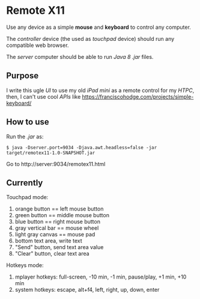 # Remote X11

Use any device as a simple **mouse** and **keyboard** to control any computer.

The *controller* device (the used as *touchpad* device) should run any compatible web browser.

The *server* computer should be able to run *Java 8* *.jar* files.

## Purpose

I write this ugle _UI_ to use my old _iPad mini_ as a remote control for my _HTPC_, then,
I can't use cool _APIs_ like https://franciscohodge.com/projects/simple-keyboard/

## How to use

Run the *.jar* as:
```
$ java -Dserver.port=9034 -Djava.awt.headless=false -jar target/remotex11-1.0-SNAPSHOT.jar
```

Go to http://server:9034/remotex11.html

## Currently

Touchpad mode:
1. orange button == left mouse button
1. green button == middle mouse button
1. blue button == right mouse button
1. gray vertical bar == mouse wheel
1. light gray canvas == mouse pad
1. bottom text area, write text
1. "Send" button, send text area value
1. "Clear" button, clear text area

Hotkeys mode:
1. mplayer hotkeys: full-screen, -10 min, -1 min, pause/play, +1 min, +10 min
1. system hotkeys: escape, alt+f4, left, right, up, down, enter